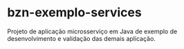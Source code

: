 # bzn-exemplo-services
Projeto de aplicação microsserviço em Java de exemplo de desenvolvimento e validação das demais aplicação.
